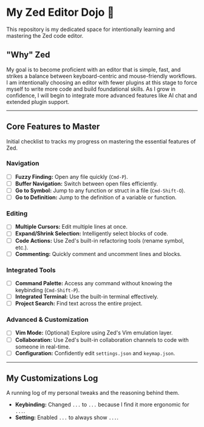 # My Zed Editor Dojo 🥋

This repository is my dedicated space for intentionally learning and mastering the Zed code editor.

## "Why" Zed

My goal is to become proficient with an editor that is simple, fast, and strikes a balance between keyboard-centric and mouse-friendly workflows. I am intentionally choosing an editor with fewer plugins at this stage to force myself to write more code and build foundational skills. As I grow in confidence, I will begin to integrate more advanced features like AI chat and extended plugin support.

---

## Core Features to Master

Initial checklist to tracks my progress on mastering the essential features of Zed.

### Navigation
- [ ] **Fuzzy Finding:** Open any file quickly (`Cmd-P`).
- [ ] **Buffer Navigation:** Switch between open files efficiently.
- [ ] **Go to Symbol:** Jump to any function or struct in a file (`Cmd-Shift-O`).
- [ ] **Go to Definition:** Jump to the definition of a variable or function.

### Editing
- [ ] **Multiple Cursors:** Edit multiple lines at once.
- [ ] **Expand/Shrink Selection:** Intelligently select blocks of code.
- [ ] **Code Actions:** Use Zed's built-in refactoring tools (rename symbol, etc.).
- [ ] **Commenting:** Quickly comment and uncomment lines and blocks.

### Integrated Tools
- [ ] **Command Palette:** Access any command without knowing the keybinding (`Cmd-Shift-P`).
- [ ] **Integrated Terminal:** Use the built-in terminal effectively.
- [ ] **Project Search:** Find text across the entire project.

### Advanced & Customization
- [ ] **Vim Mode:** (Optional) Explore using Zed's Vim emulation layer.
- [ ] **Collaboration:** Use Zed's built-in collaboration channels to code with someone in real-time.
- [ ] **Configuration:** Confidently edit `settings.json` and `keymap.json`.

---

## My Customizations Log

A running log of my personal tweaks and the reasoning behind them.

* **Keybinding:** Changed `...` to `...` because I find it more ergonomic for `...`.
* **Setting:** Enabled `...` to always show `...`.
